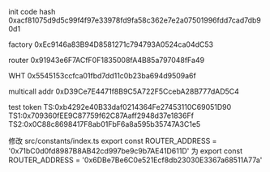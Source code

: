 init code hash
0xacf81075d9d5c99f4f97e33978fd9fa58c362e7e2a07501996fdd7cad7db90d1

factory
0xEc9146a83B94D8581271c794793A0524ca04dC53

router
0x91943e6F7ACfF0F1835008fA4B85a797048fFa49

WHT
0x5545153ccfca01fbd7dd11c0b23ba694d9509a6f

multicall addr
0xD39Ce7E4471f8B9C5A722F5CcebA28B777dAD5C4

test token
TS:0xb4292e40B33daf0214364Fe27453110C69051D90
TS1:0x709360fEE9C87759f62C87Aaff2948d37e1836Ff
TS2:0x0C88c8698417F8ab01FbF6a8a595b35747A3C1e5

修改
src/constants/index.ts
export const ROUTER_ADDRESS = '0x71bC0d0fd8987B8AB42cd997be9c9b7AE41D611D'
为
export const ROUTER_ADDRESS = '0x6DBe7Be6C0e521Ecf8db23030E3367a68511A77a'
